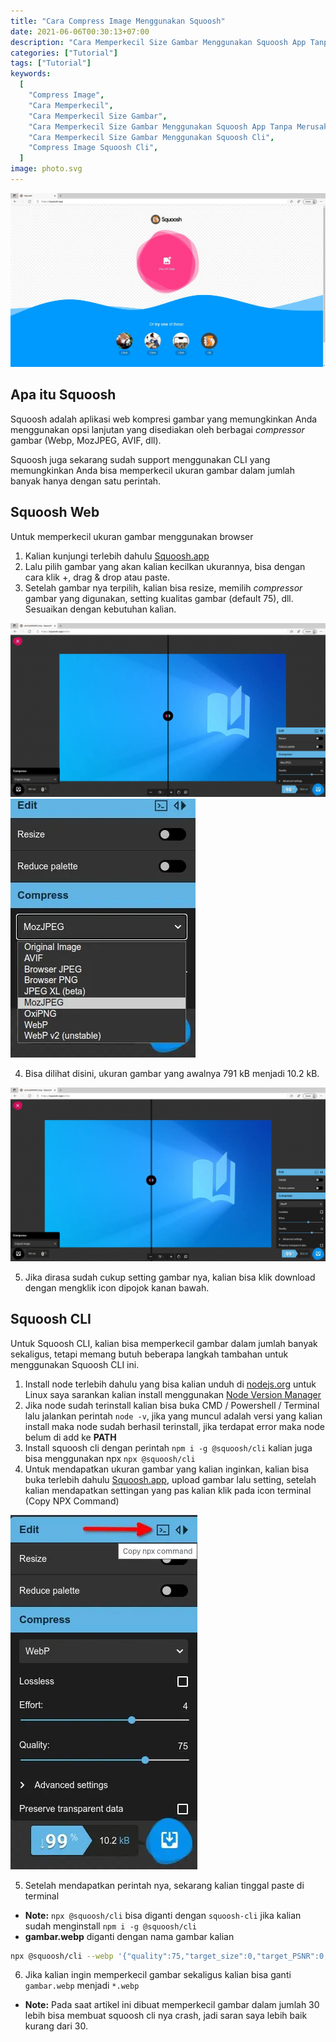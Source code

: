 ```yaml
---
title: "Cara Compress Image Menggunakan Squoosh"
date: 2021-06-06T00:30:13+07:00
description: "Cara Memperkecil Size Gambar Menggunakan Squoosh App Tanpa Merusak Resolusi"
categories: ["Tutorial"]
tags: ["Tutorial"]
keywords:
  [
    "Compress Image",
    "Cara Memperkecil",
    "Cara Memperkecil Size Gambar",
    "Cara Memperkecil Size Gambar Menggunakan Squoosh App Tanpa Merusak Resolusi",
    "Cara Memperkecil Size Gambar Menggunakan Squoosh Cli",
    "Compress Image Squoosh Cli",
  ]
image: photo.svg
---
```


![Squoosh Web](rmdhnreza.my.id.cara.compress.image.menggunakan.squoosh.1.webp)

## Apa itu Squoosh

Squoosh adalah aplikasi web kompresi gambar yang memungkinkan Anda menggunakan opsi lanjutan yang disediakan oleh berbagai *compressor* gambar (Webp, MozJPEG, AVIF, dll).

Squoosh juga sekarang sudah support menggunakan CLI yang memungkinkan Anda bisa memperkecil ukuran gambar dalam jumlah banyak hanya dengan satu perintah.

## Squoosh Web

Untuk memperkecil ukuran gambar menggunakan browser

1. Kalian kunjungi terlebih dahulu [Squoosh.app](https://squoosh.app)
2. Lalu pilih gambar yang akan kalian kecilkan ukurannya, bisa dengan cara klik +, drag & drop atau paste.
3. Setelah gambar nya terpilih, kalian bisa resize, memilih *compressor* gambar yang digunakan, setting kualitas gambar (default 75), dll. Sesuaikan dengan kebutuhan kalian.

![Squoosh Web](rmdhnreza.my.id.cara.compress.image.menggunakan.squoosh.2.webp) ![Squoosh Web](rmdhnreza.my.id.cara.compress.image.menggunakan.squoosh.3.webp)

4. Bisa dilihat disini, ukuran gambar yang awalnya 791 kB menjadi 10.2 kB.

![Squoosh Web](rmdhnreza.my.id.cara.compress.image.menggunakan.squoosh.4.webp)

5. Jika dirasa sudah cukup setting gambar nya, kalian bisa klik download dengan mengklik icon dipojok kanan bawah.

## Squoosh CLI

Untuk Squoosh CLI, kalian bisa memperkecil gambar dalam jumlah banyak sekaligus, tetapi memang butuh beberapa langkah tambahan untuk menggunakan Squoosh CLI ini.

1. Install node terlebih dahulu yang bisa kalian unduh di [nodejs.org](https://nodejs.org/) untuk Linux saya sarankan kalian install menggunakan [Node Version Manager](https://github.com/nvm-sh/nvm#installing-and-updating) 
2. Jika node sudah terinstall kalian bisa buka CMD / Powershell / Terminal lalu jalankan perintah `node -v`, jika yang muncul adalah versi yang kalian install maka node sudah berhasil terinstall, jika terdapat error maka node belum di add ke **PATH**
3. Install squoosh cli dengan perintah `npm i -g @squoosh/cli` kalian juga bisa menggunakan npx `npx @squoosh/cli`
4. Untuk mendapatkan ukuran gambar yang kalian inginkan, kalian bisa buka terlebih dahulu [Squoosh.app](https://squoosh.app), upload gambar lalu setting, setelah kalian mendapatkan settingan yang pas kalian klik pada icon terminal (Copy NPX Command)

![Squoosh CLI](rmdhnreza.my.id.cara.compress.image.menggunakan.squoosh.5.webp)

5. Setelah mendapatkan perintah nya, sekarang kalian tinggal paste di terminal
  * **Note:** `npx @squoosh/cli` bisa diganti dengan `squoosh-cli` jika kalian sudah menginstall `npm i -g @squoosh/cli` 
  * **gambar.webp** diganti dengan nama gambar kalian
```bash
npx @squoosh/cli --webp '{"quality":75,"target_size":0,"target_PSNR":0,"method":4,"sns_strength":50,"filter_strength":60,"filter_sharpness":0,"filter_type":1,"partitions":0,"segments":4,"pass":1,"show_compressed":0,"preprocessing":0,"autofilter":0,"partition_limit":0,"alpha_compression":1,"alpha_filtering":1,"alpha_quality":100,"lossless":0,"exact":0,"image_hint":0,"emulate_jpeg_size":0,"thread_level":0,"low_memory":0,"near_lossless":100,"use_delta_palette":0,"use_sharp_yuv":0}' gambar.webp
```
6. Jika kalian ingin memperkecil gambar sekaligus kalian bisa ganti `gambar.webp` menjadi `*.webp`
  * **Note:** Pada saat artikel ini dibuat memperkecil gambar dalam jumlah 30 lebih bisa membuat squoosh cli nya crash, jadi saran saya lebih baik kurang dari 30.

